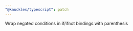 ```yaml
---
"@knuckles/typescript": patch
---
```


Wrap negated conditions in if/ifnot bindings with parenthesis
